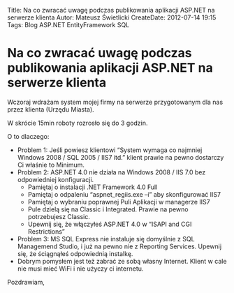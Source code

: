 Title: Na co zwracać uwagę podczas publikowania aplikacji ASP.NET na serwerze klienta
Autor: Mateusz Świetlicki
CreateDate: 2012-07-14 19:15
Tags: 	Blog
		ASP.NET
		EntityFramework
		SQL


Na co zwracać uwagę podczas publikowania aplikacji ASP.NET na serwerze klienta
==================

Wczoraj wdrażam system mojej firmy na serwerze przygotowanym dla nas przez klienta (Urzędu Miasta).

W skrócie 15min roboty rozrosło się do 3 godzin.

O to dlaczego:

- Problem 1: Jeśli powiesz klientowi “System wymaga co najmniej Windows 2008 / SQL 2005 / IIS7 itd.” klient prawie na pewno dostarczy Ci właśnie to Minimum.
- Problem 2: ASP.NET 4.0 nie działa na Windows 2008 / IIS 7.0 bez  odpowiedniej konfiguracji.
	- Pamiętaj o instalacji .NET Framework 4.0 Full
	- Pamiętaj o odpaleniu “aspnet_regiis.exe –i” aby skonfigurować IIS7
	- Pamiętaj o wybraniu poprawnej Puli Aplikacji w managerze IIS7
	- Pule dzielą się na Classic i Integrated. Prawie na pewno potrzebujesz Classic.
	- Upewnij się, że włączyłeś ASP.NET 4.0 w “ISAPI and CGI Restrictions”
- Problem 3: MS SQL Express nie instaluje się domyślnie z SQL Managemend Studio, i już na pewno nie z Reporting Services. Upewnij się, że ściągnąłeś odpowiednią instalkę.
- Dobrym pomysłem jest też zabrać ze sobą własny Internet. Klient w cale nie musi mieć WiFi i nie użyczy ci internetu.

Pozdrawiam,